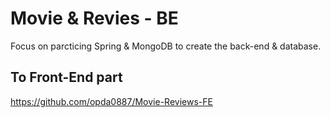 # Movie & Revies - BE

Focus on parcticing Spring & MongoDB to create the back-end & database.

## To Front-End part
https://github.com/opda0887/Movie-Reviews-FE